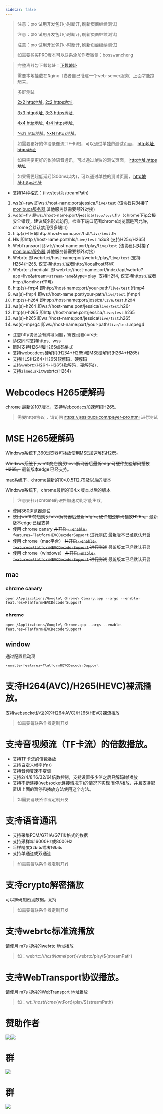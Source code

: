 ```yaml
---
sidebar: false
---
```


<ProDemoPlayer/>

> 注意：pro 试用开发包(1小时断开, 刷新页面继续测试)
>
> 注意：pro 试用开发包(1小时断开, 刷新页面继续测试)
>
> 注意：pro 试用开发包(1小时断开, 刷新页面继续测试)
>
> 如需要购买PRO版本可以联系添加作者微信：bosswancheng


> 完整离线包下载地址：[下载地址](https://jessibuca.com/pro.zip)
>
> 需要本地挂载在Nginx（或者自己搭建一个web-server服务）上面才能跑起来。

> 多屏测试
>
> [2x2 http地址](http://jessibuca.monibuca.com/pro/2x2-demo.html),
> [2x2 https地址](https://jessibuca.com/pro/2x2-demo.html),
>
> [3x3 http地址](http://jessibuca.monibuca.com/pro/3x3-demo.html),
> [3x3 https地址](https://jessibuca.com/pro/3x3-demo.html),
>
> [4x4 http地址](http://jessibuca.monibuca.com/pro/4x4-demo.html),
> [4x4 https地址](https://jessibuca.com/pro/4x4-demo.html),
>
> [NxN http地址](http://jessibuca.monibuca.com/pro/demo-multi.html),
> [NxN https地址](https://jessibuca.com/pro/demo-multi.html),


> 如需要更好的体验录像流(TF卡流)，可以通过单独的测试页面，
> [http地址](http://jessibuca.monibuca.com/pro/playback-demo.html),
> [https地址](https://jessibuca.com/pro/playback-demo.html)

> 如果需要更好的体验语音通讯，可以通过单独的测试页面， [http地址](http://jessibuca.monibuca.com/pro/talk-demo2.html),[https地址](https://jessibuca.com/pro/talk-demo2.html)

> 如果需要超低延迟(300ms以内)，可以通过单独的测试页面， [http地址](http://jessibuca.monibuca.com/pro/demo-low-delay.html),[https地址](https://jessibuca.com/pro/demo-low-delay.html)

- 支持14种格式：(live/test为streamPath)
1. ws(s)-raw 即ws://host-name:port/jessica/`live/test` (该协议只对接了[monibuca服务器](https://monibuca.com),其他服务器需要额外对接)
2. ws(s)-flv 即ws://host-name:port/jessica/`live/test`.flv（chrome下ip会报安全错误，建议域名形式访问，检查下端口范围chrome浏览器是否允许，chrome会默认禁用很多端口）
3. http(s)-flv 即http://host-name:port/hdl/`live/test`.flv
4. Hls 即http://host-name:port/hls/`live/test`.m3u8 (支持H254/H265)
5. WebTransport 即wt://host-name:port/play/`live/test` (该协议只对接了[monibuca服务器](https://monibuca.com),其他服务器需要额外对接)
6. Webrtc 即 webrtc://host-name:port/webrtc/play/`live/test` (支持H254/H265, 仅支持https://或者http://localhost环境)
7. Webrtc-zlmediakit 即 webrtc://host-name:port/index/api/webrtc?app=live&stream=`stream-name`&type=play  (支持H254, 仅支持https://或者http://localhost环境)
7. http(s)-fmp4 即http://host-name:port/your-path/`live/test`.(f)mp4
8. ws(s)-fmp4 即ws://host-name:port/your-path/`live/test`.(f)mp4
9. http(s)-h264 即http://host-name:port/jessica/`live/test`.h264
10. ws(s)-h264 即ws://host-name:port/jessica/`live/test`.h264
11. http(s)-h265 即http://host-name:port/jessica/`live/test`.h265
12. ws(s)-h265 即ws://host-name:port/jessica/`live/test`.h265
13. ws(s)-mpeg4 即ws://host-name:port/your-path/`live/test`.mpeg4
- 注意http协议会有跨域问题，需要设置cors头
- 协议同时支持https、wss
- 同时支持H264和H265编码格式
- 支持webcodecs硬解码(H264+H265)和MSE硬解码(H264+H265)
- 支持HLS(H264+H265)软解码、硬解码
- 支持webrtc(H264+H265(软解码、硬解码))，
- 支持`zlmediakit`webrtc(H264)

<Rice/>


# Webcodecs H265硬解码

chrome 最新的107版本，支持Webcodecs加速解码H265。

> 需要https协议 ，请访问 https://jessibuca.com/player-pro.html 进行测试

# MSE H265硬解码

Windows系统下,360浏览器可播放使用MSE加速解码H265。

~~Windows系统下,win10商店购买hevc解码器后最新edge可硬件加速解码播放H265。~~
最新版本edge 已经支持。

mac系统下，chrome最新的104.0.5112.79及以后的版本

Windows系统下，chrome最新的104.x 版本以后的版本

> 注意要打开chrome的硬件加速功能才能生效。

- 使用360浏览器测试
- ~~使用win10商店购买hevc解码器后最新edge可硬件加速解码播放H265。~~ 最新版本edge 已经支持
- 使用 chrome canary ~~并开启 `--enable-features=PlatformHEVCDecoderSupport` 进行测试~~ 最新版本已经默认开启
- 使用 chrome（mac平台） ~~并开启`--enable-features=PlatformHEVCDecoderSupport` 进行测试~~ 最新版本已经默认开启
- 使用 chrome（windows） ~~并开启`-enable-features=PlatformHEVCDecoderSupport` 进行测试~~ 最新版本已经默认开启


## mac

### chrome canary
```shell
open /Applications/Google\ Chrome\ Canary.app --args --enable-features=PlatformHEVCDecoderSupport
```

### chrome
```shell
open /Applications/Google\ Chrome.app --args --enable-features=PlatformHEVCDecoderSupport
```


## window
通过配置启动项

```shell
-enable-features=PlatformHEVCDecoderSupport
```

# 支持H264(AVC)/H265(HEVC)裸流播放。

支持websocket协议的的H264(AVC)/H265(HEVC)裸流播放

> 如需要请联系作者定制开发



# 支持音视频流（TF卡流）的倍数播放。

- 支持TF卡流的倍数播放
- 支持自定义帧率(fps)
- 支持音频变速不变调
- 支持2/4/8/16/32/64倍数控制，支持设置多少倍之后只解码I帧播放
- 支持不断连接(websocket连接情况下)的情况下实现 暂停/播放，并且支持配置UI上面的暂停和播放方法使用这个方法。

> 如需要请联系作者定制开发

# 支持语音通讯
- 支持采集PCM/G711A/G711U格式的数据
- 支持采样率16000Hz或8000Hz
- 采样精度32bits或者16bits
- 支持单通道或双通道

> 如需要请联系作者定制开发

# 支持crypto解密播放
可以解码加密流数据。支持

> 如需要请联系作者定制开发

# 支持webrtc标准流播放
请使用 m7s 提供的webrtc 地址播放

> 如：webrtc://${hostName}${port}/webrtc/play/${streamPath}


# 支持WebTransport协议播放。
请使用 m7s 提供的WebTransport 地址播放

> 如：wt://${hostName}${wtPort}/play/${streamPath}



# 赞助作者

<img src="/public/wx.jpg"><img src="/public/alipay.jpg">

# 群
<img src="/public/qrcode.jpeg">


# 群
<img src="/public/qrcode-qw.jpeg">
